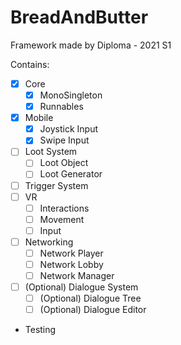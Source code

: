 # BreadAndButter
Framework made by Diploma - 2021 S1

Contains:
- [X] Core
  - [X] MonoSingleton
  - [X] Runnables
- [X] Mobile
  - [X] Joystick Input
  - [X] Swipe Input
- [ ] Loot System
  - [ ] Loot Object
  - [ ] Loot Generator
- [ ] Trigger System
- [ ] VR
  - [ ] Interactions
  - [ ] Movement
  - [ ] Input 
- [ ] Networking
  - [ ] Network Player
  - [ ] Network Lobby
  - [ ] Network Manager
- [ ] \(Optional) Dialogue System
  - [ ] \(Optional) Dialogue Tree
  - [ ] \(Optional) Dialogue Editor
- Testing
